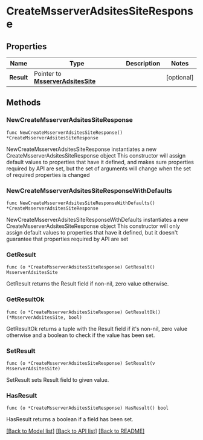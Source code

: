 # CreateMsserverAdsitesSiteResponse

## Properties

Name | Type | Description | Notes
------------ | ------------- | ------------- | -------------
**Result** | Pointer to [**MsserverAdsitesSite**](MsserverAdsitesSite.md) |  | [optional] 

## Methods

### NewCreateMsserverAdsitesSiteResponse

`func NewCreateMsserverAdsitesSiteResponse() *CreateMsserverAdsitesSiteResponse`

NewCreateMsserverAdsitesSiteResponse instantiates a new CreateMsserverAdsitesSiteResponse object
This constructor will assign default values to properties that have it defined,
and makes sure properties required by API are set, but the set of arguments
will change when the set of required properties is changed

### NewCreateMsserverAdsitesSiteResponseWithDefaults

`func NewCreateMsserverAdsitesSiteResponseWithDefaults() *CreateMsserverAdsitesSiteResponse`

NewCreateMsserverAdsitesSiteResponseWithDefaults instantiates a new CreateMsserverAdsitesSiteResponse object
This constructor will only assign default values to properties that have it defined,
but it doesn't guarantee that properties required by API are set

### GetResult

`func (o *CreateMsserverAdsitesSiteResponse) GetResult() MsserverAdsitesSite`

GetResult returns the Result field if non-nil, zero value otherwise.

### GetResultOk

`func (o *CreateMsserverAdsitesSiteResponse) GetResultOk() (*MsserverAdsitesSite, bool)`

GetResultOk returns a tuple with the Result field if it's non-nil, zero value otherwise
and a boolean to check if the value has been set.

### SetResult

`func (o *CreateMsserverAdsitesSiteResponse) SetResult(v MsserverAdsitesSite)`

SetResult sets Result field to given value.

### HasResult

`func (o *CreateMsserverAdsitesSiteResponse) HasResult() bool`

HasResult returns a boolean if a field has been set.


[[Back to Model list]](../README.md#documentation-for-models) [[Back to API list]](../README.md#documentation-for-api-endpoints) [[Back to README]](../README.md)


